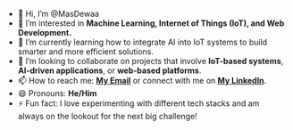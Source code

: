 - 👋 Hi, I’m @MasDewaa
- 👀 I’m interested in **Machine Learning, Internet of Things (IoT), and Web Development.**
- 🌱 I’m currently learning how to integrate AI into IoT systems to build smarter and more efficient solutions.
- 💞️ I’m looking to collaborate on projects that involve **IoT-based systems**, **AI-driven applications**, or **web-based platforms**.
- 📫 How to reach me: **[My Email](mailto:ramasyailana420@gmail.com)** or connect with me on **[My LinkedIn](https://www.linkedin.com/in/ramasyailana/)**.
- 😄 Pronouns: **He/Him**
- ⚡ Fun fact: I love experimenting with different tech stacks and am always on the lookout for the next big challenge!

<!---
MasDewaa/MasDewaa is a ✨ special ✨ repository because its `README.md` (this file) appears on your GitHub profile.
You can click the Preview link to take a look at your changes.
--->
